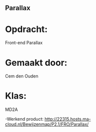## Parallax ##

# Opdracht: #
Front-end Parallax

# Gemaakt door: #
Cem den Ouden

# Klas: #
MD2A


-Werkend product: http://22315.hosts.ma-cloud.nl/Bewijzenmap/P2.1/FRO/Parallax/
